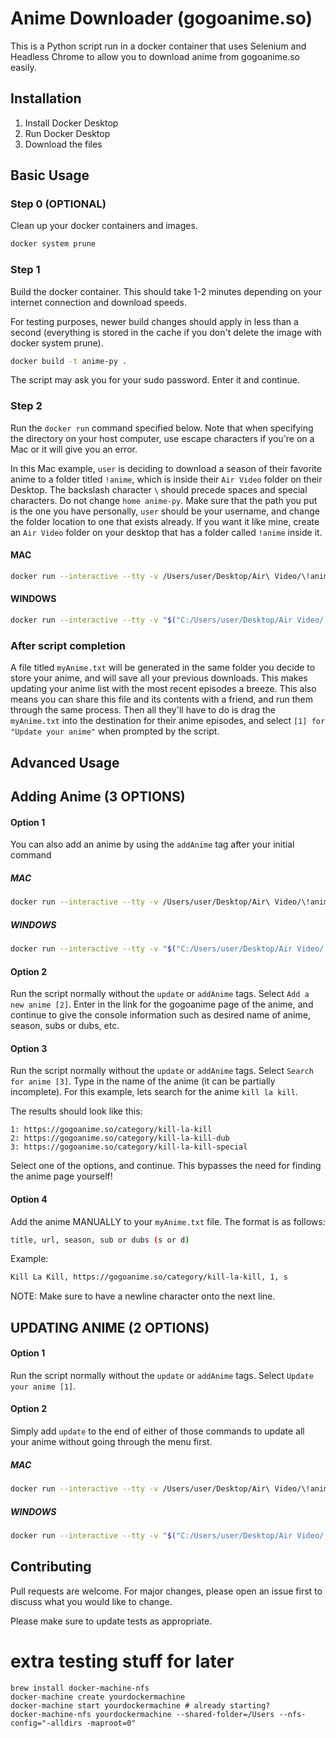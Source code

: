 # Anime Downloader (gogoanime.so)
This is a Python script run in a docker container that uses Selenium and Headless Chrome to allow you to download anime from gogoanime.so easily.

## Installation

1. Install Docker Desktop
2. Run Docker Desktop
3. Download the files

## Basic Usage

### Step 0 (OPTIONAL)
Clean up your docker containers and images.

```bash
docker system prune
```

### Step 1
Build the docker container. This should take 1-2 minutes depending on your internet connection and download speeds.

For testing purposes, newer build changes should apply in less than a second (everything is stored in the cache if you don't delete the image with docker system prune).

```bash
docker build -t anime-py .
```

The script may ask you for your sudo password. Enter it and continue.

### Step 2
Run the `docker run` command specified below. Note that when specifying the directory on your host computer, use escape characters if you're on a Mac or it will give you an error.

In this Mac example, `user` is deciding to download a season of their favorite anime to a folder titled `!anime`, which is inside their `Air Video` folder on their Desktop. The backslash character `\` should precede spaces and special characters. Do not change `home anime-py`. Make sure that the path you put is the one you have personally, `user` should be your username, and change the folder location to one that exists already. If you want it like mine, create an `Air Video` folder on your desktop that has a folder called `!anime` inside it.

#### MAC
```bash
docker run --interactive --tty -v /Users/user/Desktop/Air\ Video/\!anime/:/home anime-py
```

#### WINDOWS
```bash
docker run --interactive --tty -v "$("C:/Users/user/Desktop/Air Video/!anime/"):/home" anime-py
```

### After script completion

A file titled `myAnime.txt` will be generated in the same folder you decide to store your anime, and will save all your previous downloads. This makes updating your anime list with the most recent episodes a breeze. This also means you can share this file and its contents with a friend, and run them through the same process. Then all they'll have to do is drag the `myAnime.txt` into the destination for their anime episodes, and select `[1] for "Update your anime"` when prompted by the script.

## Advanced Usage

## Adding Anime (3 OPTIONS)

#### Option 1
You can also add an anime by using the `addAnime` tag after your initial command

##### MAC
```bash
docker run --interactive --tty -v /Users/user/Desktop/Air\ Video/\!anime/:/home anime-py addAnime
```

##### WINDOWS
```bash
docker run --interactive --tty -v "$("C:/Users/user/Desktop/Air Video/!anime/"):/home" anime-py addAnime
```

#### Option 2
Run the script normally without the `update` or `addAnime` tags. Select `Add a new anime [2]`. Enter in the link for the gogoanime page of the anime, and continue to give the console information such as desired name of anime, season, subs or dubs, etc.

#### Option 3
Run the script normally without the `update` or `addAnime` tags. Select `Search for anime [3]`. Type in the name of the anime (it can be partially incomplete). For this example, lets search for the anime `kill la kill`.

The results should look like this:

```
1: https://gogoanime.so/category/kill-la-kill
2: https://gogoanime.so/category/kill-la-kill-dub
3: https://gogoanime.so/category/kill-la-kill-special
```

Select one of the options, and continue. This bypasses the need for finding the anime page yourself!

#### Option 4
Add the anime MANUALLY to your `myAnime.txt` file. The format is as follows:

```bash
title, url, season, sub or dubs (s or d)
```

Example:
```bash
Kill La Kill, https://gogoanime.so/category/kill-la-kill, 1, s
```

NOTE: Make sure to have a newline character onto the next line.

## UPDATING ANIME (2 OPTIONS)

#### Option 1
Run the script normally without the `update` or `addAnime` tags. Select `Update your anime [1]`.

#### Option 2
Simply add `update` to the end of either of those commands to update all your anime without going through the menu first.

##### MAC
```bash
docker run --interactive --tty -v /Users/user/Desktop/Air\ Video/\!anime/:/home anime-py update
```

##### WINDOWS
```bash
docker run --interactive --tty -v "$("C:/Users/user/Desktop/Air Video/!anime/"):/home" anime-py update
```

## Contributing
Pull requests are welcome. For major changes, please open an issue first to discuss what you would like to change.

Please make sure to update tests as appropriate.

# extra testing stuff for later
```
brew install docker-machine-nfs
docker-machine create yourdockermachine
docker-machine start yourdockermachine # already starting?
docker-machine-nfs yourdockermachine --shared-folder=/Users --nfs-config="-alldirs -maproot=0"
```
